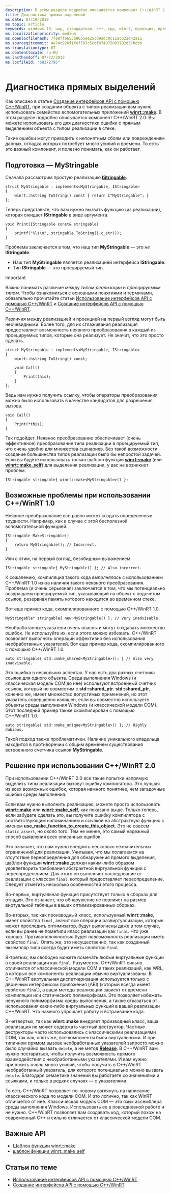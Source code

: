 ```yaml
---
description: В этом разделе подробно описывается компонент C++/WinRT 2.0. Вы можете использовать его для диагностики неполадок с созданием объекта типа реализации в стеке вместо семейства вспомогательных методов [**winrt::make**](/uwp/cpp-ref-for-winrt/make).
title: Диагностика прямых выделений
ms.date: 07/19/2019
ms.topic: article
keywords: windows 10, uwp, стандартная, c++, cpp, winrt, проекция, прямой, стек, выделения, проецируемый, реализация
ms.localizationpriority: medium
ms.openlocfilehash: 7fe8ff6653b8655ee25cd9adc0c11acb22d42a11
ms.sourcegitcommit: 4e74c920f1fef507c5cdf874975003702d37bcbb
ms.translationtype: HT
ms.contentlocale: ru-RU
ms.lasthandoff: 07/22/2019
ms.locfileid: "68372795"
---
```

# <a name="diagnosing-direct-allocations"></a>Диагностика прямых выделений

Как описано в статье [Создание интерфейсов API с помощью C++/WinRT](/windows/uwp/cpp-and-winrt-apis/author-apis), при создании объекта с типом реализации вам нужно использовать семейство вспомогательных приложений [**winrt::make**](/uwp/cpp-ref-for-winrt/make). В этом разделе подробно описывается компонент C++/WinRT 2.0. Вы можете использовать его для диагностики ошибки с прямым выделением объекта с типом реализации в стеке.

Такие ошибки могут приводить к непонятным сбоям или повреждениям данных, отладка которых потребует много усилий и времени. То есть это важный компонент, и полезно понимать, как он работает.

## <a name="setting-the-scene-with-mystringable"></a>Подготовка — **MyStringable**

Сначала рассмотрим простую реализацию [**IStringable**](/uwp/api/windows.foundation.istringable).

```cppwinrt
struct MyStringable : implements<MyStringable, IStringable>
{
    winrt::hstring ToString() const { return L"MyStringable"; }
};
```

Теперь представьте, что вам нужно вызвать функцию (из реализации), которая ожидает **IStringable** в виде аргумента.

```cppwinrt
void Print(IStringable const& stringable)
{
    printf("%ls\n", stringable.ToString().c_str());
}
```

Проблема заключается в том, что наш тип **MyStringable** — это *не* **IStringable**.

- Наш тип **MyStringable** является реализацией интерфейса **IStringable**.
- Тип **IStringable** — это проецируемый тип.

> [!IMPORTANT]
> Важно понимать различие между *типом реализации* и *проецируемым типом*. Чтобы ознакомиться с основными понятиями и терминами, обязательно прочитайте статьи [Использование интерфейсов API с помощью C++/WinRT](consume-apis.md) и [Создание интерфейсов API с помощью C++/WinRT](author-apis.md).

Различия между реализацией и проекцией на первый взгляд могут быть неочевидными. Более того, для их сглаживания реализация предоставляет возможность неявного преобразования в каждый из проецируемых типов, которые она реализует. Не значит, что это просто сделать.

```cppwinrt
struct MyStringable : implements<MyStringable, IStringable>
{
    winrt::hstring ToString() const;
 
    void Call()
    {
        Print(this);
    }
};
```

Ведь нам нужно получить ссылку, чтобы операторы преобразования можно было использовать в качестве кандидатов для разрешения вызова.

```cppwinrt
void Call()
{
    Print(*this);
}
```

Так подойдет. Неявное преобразование обеспечивает (очень эффективное) преобразование типа реализации в проецируемый тип, что очень удобно для множества сценариев. Без такой возможности создание большинства типов реализации было бы непростой задачей. Если вы будете использовать только шаблон функции [**winrt::make**](/uwp/cpp-ref-for-winrt/make) (или [**winrt::make_self**](/uwp/cpp-ref-for-winrt/make-self)) для выделения реализации, у вас не возникнет проблем.

```cppwinrt
IStringable stringable{ winrt::make<MyStringable>() };
```

## <a name="potential-pitfalls-with-cwinrt-10"></a>Возможные проблемы при использовании C++/WinRT 1.0

Неявное преобразование все равно может создать определенные трудности. Например, как в случае с этой бесполезной вспомогательной функцией.

```cppwinrt
IStringable MakeStringable()
{
    return MyStringable(); // Incorrect.
}
```

Или с этим, на первый взгляд, безобидным выражением.

```cppwinrt
IStringable stringable{ MyStringable() }; // Also incorrect.
```

К сожалению, компиляция такого кода *выполнялась* с использованием C++/WinRT 1.0 из-за наличия такого неявного преобразования. Проблема (и очень серьезная) заключается в том, что мы потенциально возвращаем проецируемый тип, указывающий на объект с подсчетом ссылок, резервная память которого находится во временном стеке.

Вот еще пример кода, скомпилированного с помощью C++/WinRT 1.0.

```cppwinrt
MyStringable* stringable{ new MyStringable() }; // Very inadvisable.
```

Необработанные указатели очень опасны и могут создавать множество ошибок. Не используйте их, если этого можно избежать. C++/WinRT позволяет выполнять операции эффективно без использования необработанных указателей. Вот еще пример кода, скомпилированного с помощью C++/WinRT 1.0.

```cppwinrt
auto stringable{ std::make_shared<MyStringable>(); } // Also very inadvisable.
```

Это ошибка в нескольких аспектах. У нас есть два разных счетчика ссылок для одного объекта. Среда выполнения Windows (и классическая модель COM до нее) используют встроенный счетчик ссылок, который не совместим с **std::shared_ptr**. **std::shared_ptr**, конечно же, имеет множество допустимых применений, но этот указатель совершенно излишен, если вы совместно используете объекты среды выполнения Windows (и классической модели COM). Этот последний пример также скомпилирован с помощью C++/WinRT 1.0.

```cppwinrt
auto stringable{ std::make_unique<MyStringable>() }; // Highly dubious.
```

Такой подход также проблематичен. Наличие уникального владельца находится в противоречии с общим временем существования встроенного счетчика ссылок **MyStringable**.

## <a name="the-solution-with-cwinrt-20"></a>Решение при использовании C++/WinRT 2.0

При использовании C++/WinRT 2.0 все такие попытки напрямую выделить типы реализации вызовут ошибку компилятора. Это лучшая из всех возможных ошибок, которая намного понятнее, чем загадочные ошибки среды выполнения.

Если вам нужно выполнить реализацию, можете просто использовать [**winrt::make**](/uwp/cpp-ref-for-winrt/make) или [**winrt::make_self**](/uwp/cpp-ref-for-winrt/make-self), как показано выше. Только теперь, если забудете сделать это, вы получите ошибку компилятора с соответствующим напоминанием и ссылкой на абстрактную функцию с именем **use_make_function_to_create_this_object**. Это не совсем `static_assert`, но около того. Тем не менее, это самый надежный способ выявления всех описанных ошибок.

Это означает, что нам нужно внедрить несколько незначительных ограничений для реализации. Учитывая, что мы полагаемся на отсутствие переопределения для обнаружения прямого выделения, шаблон функции **winrt::make** должен каким-либо образом удовлетворить требования абстрактной виртуальной функции с переопределением. Для этого он выполняет наследование от реализации с классом `final`, который предоставляет переопределение. Следует отметить несколько особенностей этого процесса.

Во-первых, виртуальная функция присутствует только в сборках для отладки. Это означает, что обнаружение не повлияет на размер виртуальной таблицы в ваших оптимизированных сборках.

Во-вторых, так как производный класс, используемый **winrt::make**, имеет свойство `final`, значит все операции развиртуализации, которые может проследить оптимизатор, будут выполнены даже в том случае, если вы ранее не пометили класс реализации как `final`. Что уже хорошо. Противоположностью будет *невозможность* реализации иметь свойство `final`. Опять же, это несущественно, так как созданный экземпляр типа всегда будет иметь свойство `final`.

В-третьих, вы свободно можете помечать любые виртуальные функции в своей реализации как `final`. Разумеется, C++/WinRT сильно отличается от классической модели COM и таких реализаций, как WRL, в которых все компоненты реализации обычно виртуализованы. В C++/WinRT виртуальная диспетчеризация используется только с двоичным интерфейсом приложения (ABI) (который всегда имеет свойство `final`), а ваши методы реализации зависят от времени компиляции или статического полиморфизма. Это позволяет избежать ненужного полиморфизма среды выполнения, а также отказаться от использования каких-либо виртуальных функций в вашей реализации C++/WinRT. Что намного упрощает работу и встраивание кода.

В-четвертых, так как **winrt::make** внедряет производный класс, ваша реализация не может содержать частный деструктор. Частные деструкторы часто использовались с классическими реализациями COM, так как, опять же, все компоненты были виртуальными. И при типичном прямом вызове необработанных указателей запросто можно было случайно вызвать `delete`, а не метод [**Release**](/windows/win32/api/unknwn/nf-unknwn-iunknown-release). В C++/WinRT вам нужно постараться, чтобы получить возможность прямого взаимодействия с необработанными указателями. И вам нужно приложить *очень* много усилий, чтобы получить в C++/WinRT необработанный указатель, для которого потенциально можно вызвать `delete`. Благодаря семантике значений вы работаете со значениями и ссылками, и только в редких случаях — с указателями.

То есть C++/WinRT позволяет по-новому взглянуть на написание классического кода по модели COM. И это логично, так как WinRT отличается от нее. Классическая модель COM — это язык ассемблера среды выполнения Windows. Использовать ее в повседневной работе и не нужно. C++/WinRT позволяет вам создавать код, который похож на современный C++ и сильно отличается от классической модели COM.

## <a name="important-apis"></a>Важные API
* [Шаблон функции winrt::make](/uwp/cpp-ref-for-winrt/make)
* [шаблон функции winrt::make_self](/uwp/cpp-ref-for-winrt/make-self)

## <a name="related-topics"></a>Статьи по теме
* [Использование интерфейсов API с помощью C++/WinRT](consume-apis.md)
* [Создание интерфейсов API с помощью C++/WinRT](/windows/uwp/cpp-and-winrt-apis/author-apis)